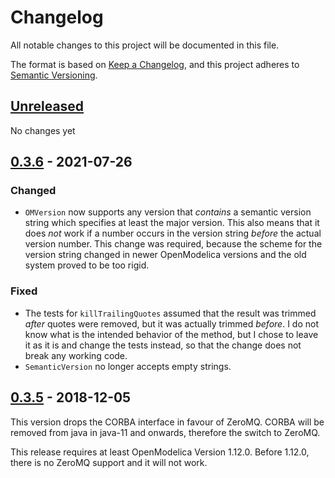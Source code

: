 # Changelog

All notable changes to this project will be documented in this file.

The format is based on [Keep a Changelog](https://keepachangelog.com/en/1.0.0/),
and this project adheres to [Semantic Versioning](https://semver.org/spec/v2.0.0.html).

## [Unreleased]

No changes yet

## [0.3.6] - 2021-07-26

### Changed

* `OMVersion` now supports any version that *contains* a semantic version string which specifies at least the major version.
    This also means that it does *not* work if a number occurs in the version string *before* the actual version number.
    This change was required, because the scheme for the version string changed in newer OpenModelica versions and the old system proved to be too rigid.

### Fixed

* The tests for `killTrailingQuotes` assumed that the result was trimmed *after* quotes were removed, but it was actually trimmed *before*.
    I do not know what is the intended behavior of the method, but I chose to leave it as it is and change the tests instead, so that the change does not break any working code.
* `SemanticVersion` no longer accepts empty strings.

## [0.3.5] - 2018-12-05

This version drops the CORBA interface in favour of ZeroMQ.
CORBA will be removed from java in java-11 and onwards, therefore the switch to ZeroMQ.

This release requires at least OpenModelica Version 1.12.0. Before 1.12.0, there is no ZeroMQ support and it will not work.

[Unreleased]: https://github.com/THM-MoTE/omc-java-api/compare/v0.3.6...HEAD
[0.3.6]: https://github.com/THM-MoTE/omc-java-api/compare/V-0.3.5...v0.3.6
[0.3.5]: https://github.com/THM-MoTE/omc-java-api/releases/tag/V-0.3.5
